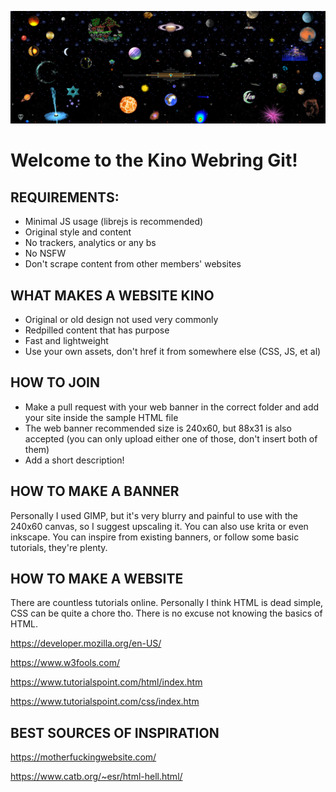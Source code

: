 ![Old-Net](https://raw.githubusercontent.com/Chaox-Community/kino-webring/main/misc/kino-webring.png)

# Welcome to the Kino Webring Git!

## REQUIREMENTS:
- Minimal JS usage (librejs is recommended)
- Original style and content
- No trackers, analytics or any bs
- No NSFW
- Don't scrape content from other members' websites

## WHAT MAKES A WEBSITE KINO
* Original or old design not used very commonly
* Redpilled content that has purpose
* Fast and lightweight
* Use your own assets, don't href it from somewhere else (CSS, JS, et al)


## HOW TO JOIN
* Make a pull request with your web banner in the correct folder and add your site inside the sample HTML file
* The web banner recommended size is 240x60, but 88x31 is also accepted (you can only upload either one of those, don't insert both of them)
* Add a short description!

## HOW TO MAKE A BANNER
Personally I used GIMP, but it's very blurry and painful to use with the 240x60 canvas, so I suggest upscaling it. You can also use krita or even inkscape. You can inspire from existing banners, or follow some basic tutorials, they're plenty.

## HOW TO MAKE A WEBSITE
There are countless tutorials online. Personally I think HTML is dead simple, CSS can be quite a chore tho. There is no excuse not knowing the basics of HTML.

https://developer.mozilla.org/en-US/

https://www.w3fools.com/

https://www.tutorialspoint.com/html/index.htm

https://www.tutorialspoint.com/css/index.htm

## BEST SOURCES OF INSPIRATION
https://motherfuckingwebsite.com/

https://www.catb.org/~esr/html-hell.html/

